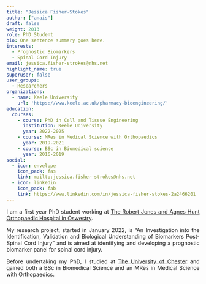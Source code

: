 ```yaml
---
title: "Jessica Fisher-Stokes"
author: ["anais"]
draft: false
weight: 2013
role: PhD Student
bio: One sentence summary goes here.
interests:
  - Prognostic Biomarkers
  - Spinal Cord Injury
email: jessica.fisher-strokes@nhs.net
highlight_name: true
superuser: false
user_groups:
  - Researchers
organizations:
  - name: Keele University
    url: 'https://www.keele.ac.uk/pharmacy-bioengineering/'
education:
  courses:
    - course: PhD in Cell and Tissue Engineering
      institution: Keele University
      year: 2022-2025
    - course: MRes in Medical Science with Orthopaedics
      year: 2019-2021
    - course: BSc in Biomedical science
      year: 2016-2019
social:
  - icon: envelope
    icon_pack: fas
    link: mailto:jessica.fisher-strokes@nhs.net
  - icon: linkedin
    icon_pack: fab
    link: https://www.linkedin.com/in/jessica-fisher-stokes-2a2466201
---
```

<style>
body {
text-align: justify}
</style>

I am a first year PhD student working at [The Robert Jones and Agnes Hunt Orthopaedic Hospital in Oswestry](https://www.rjah.nhs.uk/).

My research project, started in January 2022, is “An Investigation into the Identification, Validation and Biological Understanding of Biomarkers Post-Spinal Cord Injury” and is aimed at identifying and developing a prognostic biomarker panel for spinal cord injury.

Before undertaking my PhD, I studied at [The University of Chester](https://www1.chester.ac.uk/) and gained both a BSc in Biomedical Science and an MRes in Medical Science with Orthopaedics. 

